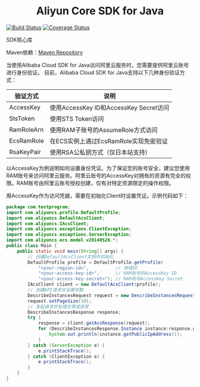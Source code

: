 <h1 align="center">Aliyun Core SDK for Java</h1> 

[![Build Status](https://travis-ci.com/lihangqi/aliyun-java-sdk-core.svg?branch=master)](https://travis-ci.com/lihangqi/aliyun-java-sdk-core)
[![Coverage Status](https://coveralls.io/repos/github/lihangqi/aliyun-java-sdk-core/badge.svg?branch=master)](https://coveralls.io/github/lihangqi/aliyun-java-sdk-core?branch=master)

SDK核心库

Maven依赖：[Maven Repository](https://mvnrepository.com/artifact/com.aliyun/aliyun-java-sdk-core)

当使用Alibaba Cloud SDK for Java访问阿里云服务时，您需要提供阿里云账号进行身份验证。
目前，Alibaba Cloud SDK for Java支持以下几种身份验证方式：

验证方式|说明
|------|----
AccessKey|使用AccessKey ID和AccessKey Secret访问
StsToken|使用STS Token访问
RamRoleArn|使用RAM子账号的AssumeRole方式访问
EcsRamRole|在ECS实例上通过EcsRamRole实现免密验证
RsaKeyPair|使用RSA公私钥方式（仅日本站支持）

以AccessKey为例说明如何设置身份凭证。为了保证您的账号安全，建议您使用RAM账号来访问阿里云服务。阿里云账号的AccessKey对拥有的资源有完全的权限。RAM账号由阿里云账号授权创建，仅有对特定资源限定的操作权限。

用AccessKey作为访问凭据，需要在初始化Client时设置凭证。示例代码如下：
```java
package com.testprogram;
import com.aliyuncs.profile.DefaultProfile;
import com.aliyuncs.DefaultAcsClient;
import com.aliyuncs.IAcsClient;
import com.aliyuncs.exceptions.ClientException;
import com.aliyuncs.exceptions.ServerException;
import com.aliyuncs.ecs.model.v20140526.*;
public class Main {
    public static void main(String[] args) {
        // 创建DefaultAcsClient实例并初始化
        DefaultProfile profile = DefaultProfile.getProfile(
            "<your-region-id>",          // 地域ID
            "<your-access-key-id>",      // RAM账号的AccessKey ID
            "<your-access-key-secret>"); // RAM账号AccessKey Secret
        IAcsClient client = new DefaultAcsClient(profile);
        // 创建API请求并设置参数
        DescribeInstancesRequest request = new DescribeInstancesRequest();
        request.setPageSize(10);
        // 发起请求并处理应答或异常
        DescribeInstancesResponse response;
        try {
            response = client.getAcsResponse(request);
            for (DescribeInstancesResponse.Instance instance:response.getInstances()) {+
                System.out.println(instance.getPublicIpAddress());
            }
        } catch (ServerException e) {
            e.printStackTrace();
        } catch (ClientException e) {
            e.printStackTrace();
        }
    }
}
```
